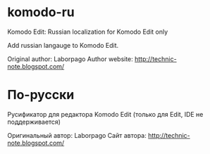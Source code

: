 komodo-ru
=========

Komodo Edit: Russian localization for Komodo Edit only

Add russian langauge to Komodo Edit.

Original author: Laborpago
Author website: http://technic-note.blogspot.com/

По-русски
=========

Русификатор для редактора Komodo Edit (только для Edit, IDE не поддерживается)

Оригинальный автор: Laborpago
Сайт автора: http://technic-note.blogspot.com/
